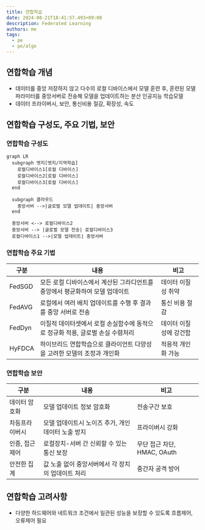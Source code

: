 ```yaml
---
title: 연합학습
date: 2024-08-21T18:41:57.493+09:00
description: Federated Learning
authors: me
tags: 
  - pe
  - pe/algo 
---
```


## 연합학습 개념

- 데이터를 중앙 저장하지 않고 다수의 로컬 디바이스에서 모델 훈련 후, 훈련된 모델 파라미터를 중앙서버로 전송해 모델을 업데이트하는 분산 인공지능 학습모델
- 데이터 프라이버시, 보안, 통신비용 절감, 확장성, 속도

## 연합학습 구성도, 주요 기법, 보안

### 연합학습 구성도

```mermaid
graph LR
  subgraph 엣지[엣지/지역학습]
    로컬디바이스1[로컬 디바이스]
    로컬디바이스2[로컬 디바이스]
    로컬디바이스3[로컬 디바이스]
  end

  subgraph 클라우드
    중앙서버 -->|글로벌 모델 업데이트| 중앙서버
  end

  중앙서버 <--> 로컬디바이스2
  중앙서버 --> |글로벌 모델 전송| 로컬디바이스3
  로컬디바이스1 -->|모델 업데이트| 중앙서버
```

### 연합학습 주요 기법

| 구분 | 내용 | 비고 |
| --- | --- | --- |
| FedSGD | 모든 로컬 디바이스에서 계산된 그라디언트를 중앙에서 평균화하여 모델 업데이트 | 데이터 이질성 취약 |
| FedAVG | 로컬에서 여러 배치 업데이트를 수행 후 결과를 중앙 서버로 전송 | 통신 비용 절감 |
| FedDyn | 이질적 데이터셋에서 로컬 손실함수에 동적으로 정규화 적용, 글로벌 손실 수렴처리 | 데이터 이질성에 강건함 |
| HyFDCA | 하이브리드 연합학습으로 클라이언트 다양성을 고려한 모델의 조정과 개인화 | 적응적 개인화 가능 |

### 연합학습 보안

| 구분 | 내용 | 비고 |
| --- | --- | --- |
| 데이터 암호화 |  모델 업데이트 정보 암호화 | 전송구간 보호 |
| 차등프라이버시 | 모델 업데이트시 노이즈 추가, 개인 데이터 노출 방지 | 프라이버시 강화 |
| 인증, 접근제어 | 로컬장치-서버 간 신뢰할 수 있는 통신 보장 | 무단 접근 차단, HMAC, OAuth |
| 안전한 집계 | 값 노출 없이 중앙서버에서 각 장치의 업데이트 처리 | 중간자 공격 방어 |

## 연합학습 고려사항

- 다양한 하드웨어와 네트워크 조건에서 일관된 성능을 보장할 수 있도록 흐름제어, 오류제어 필요
